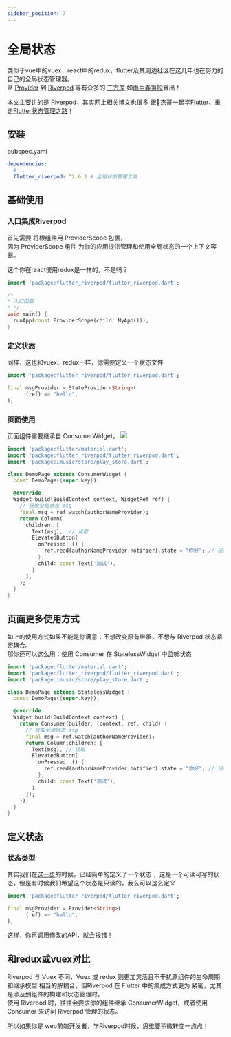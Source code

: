 ```yaml
---
sidebar_position: 7
---
```


# 全局状态
类似于vue中的vuex、react中的redux，flutter及其周边社区在这几年也在努力的自己的全局状态管理器。   
从 [Provider](provider) 到 [Riverpod](https://pub.dev/packages/riverpod) 等有众多的 [三方库](https://juejin.cn/post/7271496874942349352) 如[雨后春笋般](https://juejin.cn/post/7371720794979188777)冒出！

本文主要讲的是 Riverpod，其实网上相关博文也很多 [跟🤡杰哥一起学Flutter](https://juejin.cn/post/7359402114018689076)、[重走Flutter状态管理之路](https://juejin.cn/post/7098144503063642143)！


## 安装
pubspec.yaml
```yml
dependencies:
  # ...
  flutter_riverpod: ^2.6.1 # 全局状态管理工具
```

## 基础使用
### 入口集成Riverpod
首先需要 将根组件用 ProviderScope 包裹，   
因为 ProviderScope 组件 为你的应用提供管理和使用全局状态的一个上下文容器。

这个你在react使用redux是一样的，不是吗？

```dart title="main.dart"
import 'package:flutter_riverpod/flutter_riverpod.dart';

/*
* 入口函数
* */
void main() {
  runApp(const ProviderScope(child: MyApp()));
}
```


### 定义状态
同样，这也和vuex、redux一样，你需要定义一个状态文件
```dart title="store.dart"
import 'package:flutter_riverpod/flutter_riverpod.dart';

final msgProvider = StateProvider<String>(
      (ref) => "hello",
);
```


### 页面使用
页面组件需要继承自 ConsumerWidget。
![](https://img.dingshaohua.com/book-fe/202412292001669.gif)
```dart title="demo_page.dart"
import 'package:flutter/material.dart';
import 'package:flutter_riverpod/flutter_riverpod.dart';
import 'package:imusic/store/play_store.dart';

class DemoPage extends ConsumerWidget {
  const DemoPage({super.key});

  @override
  Widget build(BuildContext context, WidgetRef ref) {
    // 获取全局状态 msg
    final msg = ref.watch(authorNameProvider);
    return Column(
      children: [
        Text(msg),  // 读取
        ElevatedButton(
          onPressed: () {
            ref.read(authorNameProvider.notifier).state = "你好"; // 设置
          },
          child: const Text('测试'),
        )
      ],
    );
  }
}
``` 

## 页面更多使用方式
如上的使用方式如果不能是你满意：不想改变原有继承，不想与 Riverpod 状态紧密耦合。   
那你还可以这么用：使用 Consumer 在 StatelessWidget 中监听状态
```dart
import 'package:flutter/material.dart';
import 'package:flutter_riverpod/flutter_riverpod.dart';
import 'package:imusic/store/play_store.dart';

class DemoPage extends StatelessWidget {
  const DemoPage({super.key});

  @override
  Widget build(BuildContext context) {
    return Consumer(builder: (context, ref, child) {
      // 获取全局状态 msg
      final msg = ref.watch(authorNameProvider);
      return Column(children: [
        Text(msg), // 读取
        ElevatedButton(
          onPressed: () {
            ref.read(authorNameProvider.notifier).state = "你好"; // 设置
          },
          child: const Text('测试'),
        )
      ]);
    });
  }
}
```


## 定义状态
### 状态类型
其实我们在[这一步](store#定义状态)的时候，已经简单的定义了一个状态 ，这是一个可读可写的状态，但是有时候我们希望这个状态是只读的，我么可以这么定义
```dart
import 'package:flutter_riverpod/flutter_riverpod.dart';

final msgProvider = Provider<String>(
      (ref) => "hello",
);
```
这样，你再调用修改的API，就会报错！


## 和redux或vuex对比
Riverpod 与 Vuex 不同，Vuex 或 redux 则更加灵活且不干扰原组件的生命周期和继承模型 相当的解耦合，但Riverpod 在 Flutter 中的集成方式更为 紧密，尤其是涉及到组件的构建和状态管理时。   
使用 Riverpod 时，往往会要求你的组件继承 ConsumerWidget，或者使用 Consumer 来访问 Riverpod 管理的状态。

所以如果你是 web前端开发者，学Riverpod时候，思维要稍微转变一点点！